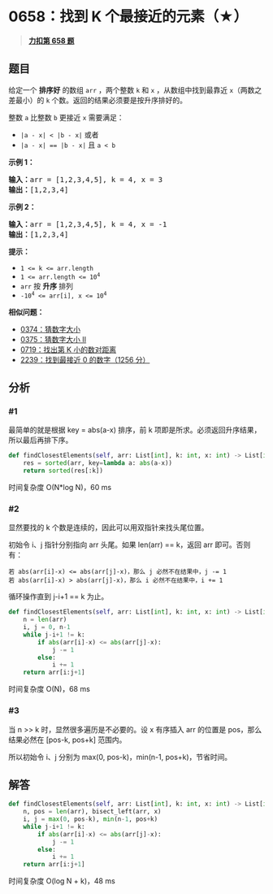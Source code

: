 # 0658：找到 K 个最接近的元素（★）


> <u>**[力扣第 658 题](https://leetcode.cn/problems/find-k-closest-elements/)**</u>

## 题目

<p>给定一个 <strong>排序好</strong> 的数组 <code>arr</code> ，两个整数 <code>k</code> 和 <code>x</code> ，从数组中找到最靠近 <code>x</code>（两数之差最小）的 <code>k</code> 个数。返回的结果必须要是按升序排好的。</p>

<p>整数 <code>a</code> 比整数 <code>b</code> 更接近 <code>x</code> 需要满足：</p>

<ul>
<li><code>|a - x| &lt; |b - x|</code> 或者</li>
<li><code>|a - x| == |b - x|</code> 且 <code>a &lt; b</code></li>
</ul>



<p><strong>示例 1：</strong></p>

<pre>
<strong>输入：</strong>arr = [1,2,3,4,5], k = 4, x = 3
<strong>输出：</strong>[1,2,3,4]
</pre>

<p><strong>示例 2：</strong></p>

<pre>
<strong>输入：</strong>arr = [1,2,3,4,5], k = 4, x = -1
<strong>输出：</strong>[1,2,3,4]
</pre>



<p><strong>提示：</strong></p>

<ul>
<li><code>1 &lt;= k &lt;= arr.length</code></li>
<li><code>1 &lt;= arr.length &lt;= 10<sup>4</sup></code><meta charset="UTF-8" /></li>
<li><code>arr</code> 按 <strong>升序</strong> 排列</li>
<li><code>-10<sup>4</sup> &lt;= arr[i], x &lt;= 10<sup>4</sup></code></li>
</ul>


**相似问题：**
- [0374：猜数字大小](/leetcode/0374)
- [0375：猜数字大小 II](/leetcode/0375)
- [0719：找出第 K 小的数对距离](/leetcode/0719)
- [2239：找到最接近 0 的数字（1256 分）](/leetcode/2239)


## 分析

### #1

最简单的就是根据 key = abs(a-x) 排序，前 k 项即是所求。必须返回升序结果，所以最后再排下序。

```python
def findClosestElements(self, arr: List[int], k: int, x: int) -> List[int]:
	res = sorted(arr, key=lambda a: abs(a-x))
	return sorted(res[:k])
```

时间复杂度 O(N*log N)，60 ms

### #2

显然要找的 k 个数是连续的，因此可以用双指针来找头尾位置。

初始令 i、j 指针分别指向 arr 头尾。如果 len(arr) == k，返回 arr 即可。否则有：

	若 abs(arr[i]-x) <= abs(arr[j]-x)，那么 j 必然不在结果中，j -= 1
	若 abs(arr[i]-x) > abs(arr[j]-x)，那么 i 必然不在结果中，i += 1

循环操作直到 j-i+1 == k 为止。

```python
def findClosestElements(self, arr: List[int], k: int, x: int) -> List[int]:
	n = len(arr)
	i, j = 0, n-1
	while j-i+1 != k:
		if abs(arr[i]-x) <= abs(arr[j]-x):
			j -= 1
		else:
			i += 1
	return arr[i:j+1]
```

时间复杂度 O(N)，68 ms

### #3

当 n >> k 时，显然很多遍历是不必要的。设 x 有序插入 arr 的位置是 pos，那么结果必然在 [pos-k, pos+k] 范围内。

所以初始令 i、j 分别为 max(0, pos-k)，min(n-1, pos+k)，节省时间。
 

## 解答

```python
def findClosestElements(self, arr: List[int], k: int, x: int) -> List[int]:
	n, pos = len(arr), bisect_left(arr, x)
	i, j = max(0, pos-k), min(n-1, pos+k)
	while j-i+1 != k:
		if abs(arr[i]-x) <= abs(arr[j]-x):
			j -= 1
		else:
			i += 1
	return arr[i:j+1]
```

时间复杂度 O(log N + k)，48 ms
 

